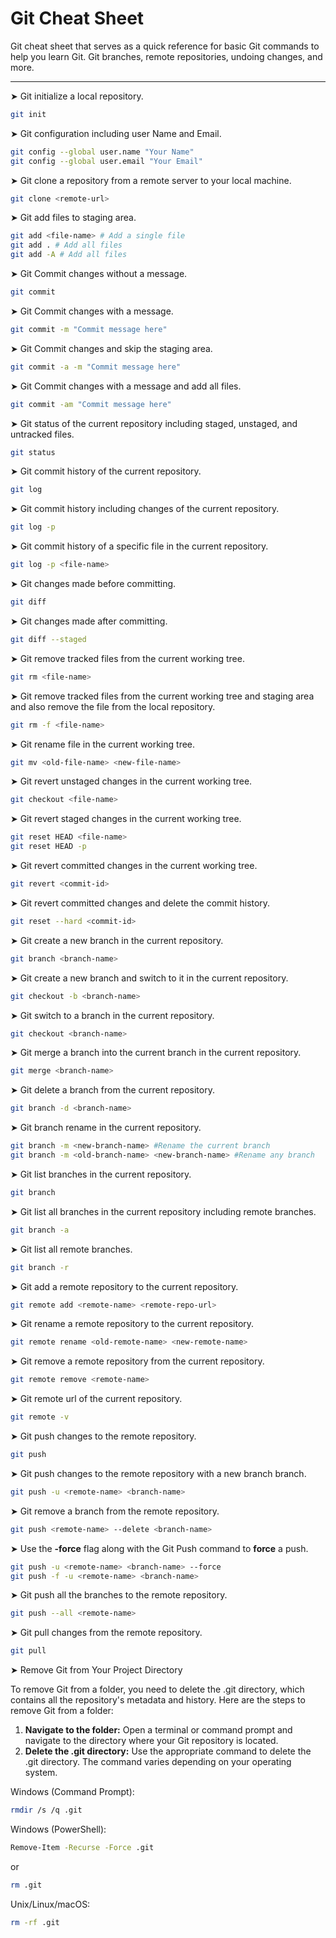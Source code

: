# Git Cheat Sheet

Git cheat sheet that serves as a quick reference for basic Git commands to help you learn Git. Git branches, remote repositories, undoing changes, and more.

---

➤ Git initialize a local repository.

```bash
git init
```

➤ Git configuration including user Name and Email.

```bash
git config --global user.name "Your Name"
git config --global user.email "Your Email"
```

➤ Git clone a repository from a remote server to your local machine.

```bash
git clone <remote-url>
```

➤ Git add files to staging area.

```bash
git add <file-name> # Add a single file
git add . # Add all files
git add -A # Add all files
```

➤ Git Commit changes without a message.

```bash
git commit
```

➤ Git Commit changes with a message.

```bash
git commit -m "Commit message here"
```

➤ Git Commit changes and skip the staging area.

```bash
git commit -a -m "Commit message here"
```

➤ Git Commit changes with a message and add all files.

```bash
git commit -am "Commit message here"
```

➤ Git status of the current repository including staged, unstaged, and untracked files.

```bash
git status
```

➤ Git commit history of the current repository.

```bash
git log
```

➤ Git commit history including changes of the current repository.

```bash
git log -p
```

➤ Git commit history of a specific file in the current repository.

```bash
git log -p <file-name>
```

➤ Git changes made before committing.

```bash
git diff
```

➤ Git changes made after committing.

```bash
git diff --staged
```

➤ Git remove tracked files from the current working tree.

```bash
git rm <file-name>
```

➤ Git remove tracked files from the current working tree and staging area and also remove the file from the local repository.

```bash
git rm -f <file-name>
```

➤ Git rename file in the current working tree.

```bash
git mv <old-file-name> <new-file-name>
```

➤ Git revert unstaged changes in the current working tree.

```bash
git checkout <file-name>
```

➤ Git revert staged changes in the current working tree.

```bash
git reset HEAD <file-name>
git reset HEAD -p
```

➤ Git revert committed changes in the current working tree.

```bash
git revert <commit-id>
```

➤ Git revert committed changes and delete the commit history.

```bash
git reset --hard <commit-id>
```

➤ Git create a new branch in the current repository.

```bash
git branch <branch-name>
```

➤ Git create a new branch and switch to it in the current repository.

```bash
git checkout -b <branch-name>
```

➤ Git switch to a branch in the current repository.

```bash
git checkout <branch-name>
```

➤ Git merge a branch into the current branch in the current repository.

```bash
git merge <branch-name>
```

➤ Git delete a branch from the current repository.

```bash
git branch -d <branch-name>
```

➤ Git branch rename in the current repository.

```bash
git branch -m <new-branch-name> #Rename the current branch
git branch -m <old-branch-name> <new-branch-name> #Rename any branch
```

➤ Git list branches in the current repository.

```bash
git branch
```

➤ Git list all branches in the current repository including remote branches.

```bash
git branch -a
```

➤ Git list all remote branches.

```bash
git branch -r
```

➤ Git add a remote repository to the current repository.

```bash
git remote add <remote-name> <remote-repo-url>
```

➤ Git rename a remote repository to the current repository.

```bash
git remote rename <old-remote-name> <new-remote-name>
```

➤ Git remove a remote repository from the current repository.

```bash
git remote remove <remote-name>
```

➤ Git remote url of the current repository.

```bash
git remote -v
```

➤ Git push changes to the remote repository.

```bash
git push
```

➤ Git push changes to the remote repository with a new branch branch.

```bash
git push -u <remote-name> <branch-name>
```

➤ Git remove a branch from the remote repository.

```bash
git push <remote-name> --delete <branch-name>
```

➤ Use the **-force** flag along with the Git Push command to **force** a push.

```bash
git push -u <remote-name> <branch-name> --force
git push -f -u <remote-name> <branch-name>
```

➤ Git push all the branches to the remote repository.

```bash
git push --all <remote-name>
```

➤ Git pull changes from the remote repository.

```bash
git pull
```

➤ Remove Git from Your Project Directory

To remove Git from a folder, you need to delete the .git directory, which contains all the repository's metadata and history. Here are the steps to remove Git from a folder:

1. **Navigate to the folder:** Open a terminal or command prompt and navigate to the directory where your Git repository is located.
2. **Delete the .git directory:** Use the appropriate command to delete the .git directory. The command varies depending on your operating system.

Windows (Command Prompt):

```bash
rmdir /s /q .git
```

Windows (PowerShell):

```bash
Remove-Item -Recurse -Force .git
```

or

```bash
rm .git
```

Unix/Linux/macOS:

```bash
rm -rf .git
```